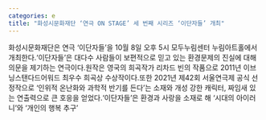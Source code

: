 ```yaml
---
categories: e
title: "화성시문화재단 ‘연극 ON STAGE’ 세 번째 시리즈 ‘이단자들’ 개최"
---
```

화성시문화재단은 연극 ‘이단자들’을 10월 8일 오후 5시 모두누림센터 누림아트홀에서 개최한다.‘이단자들’은 대다수 사람들이 보편적으로 믿고 있는 환경문제의 진실에 대해 의문을 제기하는 연극이다.원작은 영국의 희곡작가 리차드 빈의 작품으로 2011년 이브닝스탠다드어워드 최우수 희곡상 수상작이다.또한 2021년 제42회 서울연극제 공식 선정작으로 ‘인위적 온난화와 과학적 반기를 든다’는 소재와 개성 강한 캐릭터, 짜임새 있는 연출력으로 큰 호응을 얻었다.‘이단자들’은 환경과 사랑을 소재로 해 ‘시대의 아이러니’와 ‘개인의 행복 추구’